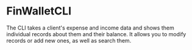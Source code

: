 # FinWalletCLI
The CLI takes a client's expense and income data and shows them individual records about them and their balance. It allows you to modify records or add new ones, as well as search them.
